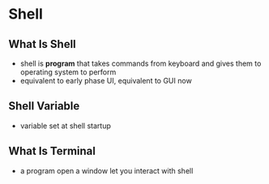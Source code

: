 # Shell

## What Is Shell

- shell is **program** that takes commands from keyboard and gives them to operating system to perform
- equivalent to early phase UI, equivalent to GUI now

## Shell Variable

- variable set at shell startup

## What Is Terminal

- a program open a window let you interact with shell
